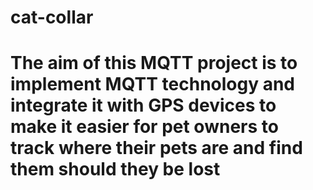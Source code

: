 # cat-collar


# The aim of this MQTT project is to implement MQTT technology and integrate it with GPS devices to make it easier for pet owners to track where their pets are and find them should they be lost

